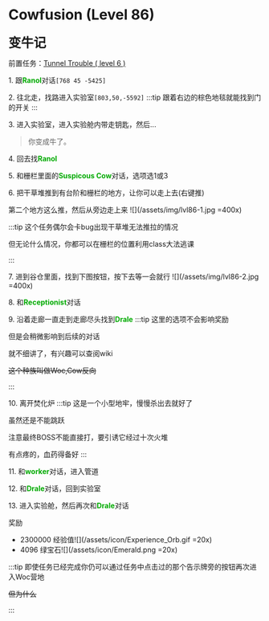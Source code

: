 # Cowfusion (Level 86)
<span style="font-size: 25px;">**变牛记**</span>

前置任务：[Tunnel Trouble ( level 6 )](/quests/lvl1-10/level%206%20-%20tunnel%20trouble.html)

<span class="stage-index">1.</span> 跟<font color=00AA00>**Ranol**</font>对话`[768 45 -5425]`

<span class="stage-index">2.</span> 往北走，找路进入实验室`[803,50,-5592]`
:::tip
跟着右边的棕色地毯就能找到门的开关
:::

<span class="stage-index">3.</span> 进入实验室，进入实验舱内带走钥匙，然后...

>你变成牛了。

<span class="stage-index">4.</span> 回去找<font color=00AA00>**Ranol**</font>

<span class="stage-index">5.</span> 和栅栏里面的<font color=00AA00>**Suspicous Cow**</font>对话，选项选1或3

<span class="stage-index">6.</span> 把干草堆推到有台阶和栅栏的地方，让你可以走上去(右键推)

第二个地方这么推，然后从旁边走上来
![](/assets/img/lvl86-1.jpg =400x)

:::tip
这个任务偶尔会卡bug出现干草堆无法推拉的情况

但无论什么情况，你都可以在栅栏的位置利用class大法逃课

:::

<span class="stage-index">7.</span> 进到谷仓里面，找到下图按钮，按下去等一会就行
![](/assets/img/lvl86-2.jpg =400x)

<span class="stage-index">8.</span> 和<font color=00AA00>**Receptionist**</font>对话

<span class="stage-index">9.</span> 沿着走廊一直走到走廊尽头找到<font color=00AA00>**Drale**</font>
:::tip
这里的选项不会影响奖励

但是会稍微影响到后续的对话

就不细讲了，有兴趣可以查阅wiki

~~这个种族叫做Woc,Cow反向~~

:::

<span class="stage-index">10.</span> 离开焚化炉
:::tip
这是一个小型地牢，慢慢杀出去就好了

虽然还是不能跳跃

注意最终BOSS不能直接打，要引诱它经过十次火堆

有点疼的，血药得备好
:::

<span class="stage-index">11.</span> 和<font color=00AA00>**worker**</font>对话，进入管道

<span class="stage-index">12.</span> 和<font color=00AA00>**Drale**</font>对话，回到实验室

<span class="stage-index">13.</span> 进入实验舱，然后再次和<font color=00AA00>**Drale**</font>对话

奖励
+ 2300000 经验值![](/assets/icon/Experience_Orb.gif =20x)
+ 4096 绿宝石![](/assets/icon/Emerald.png =20x)

:::tip
即使任务已经完成你仍可以通过任务中点击过的那个告示牌旁的按钮再次进入Woc营地

~~但为什么~~

:::